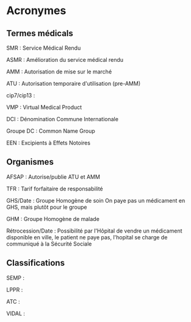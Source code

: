 Acronymes
========

Termes médicals
---------------

SMR : Service Médical Rendu

ASMR : Amélioration du service médical rendu

AMM : Autorisation de mise sur le marché

ATU : Autorisation temporaire d'utilisation (pre-AMM)

cip7/cip13 :

VMP : Virtual Medical Product

DCI : Dénomination Commune Internationale

Groupe DC : Common Name Group

EEN : Excipients à Effets Notoires

Organismes
----------

AFSAP : Autorise/publie ATU et AMM

TFR : Tarif forfaitaire de responsabilité

GHS/Date : Groupe Homogène de soin
On paye pas un médicament en GHS, mais plutôt pour le groupe

GHM : Groupe Homogène de malade

Rétrocession/Date : Possibilité par l'Hôpital de vendre un médicament disponible en ville, le patient ne paye pas, l'hopital se charge de communiqué à la Sécurité Sociale


Classifications
---------------

SEMP : 

LPPR : 

ATC :

VIDAL :
